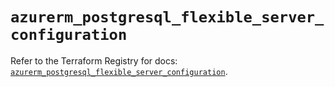 # `azurerm_postgresql_flexible_server_configuration`

Refer to the Terraform Registry for docs: [`azurerm_postgresql_flexible_server_configuration`](https://registry.terraform.io/providers/hashicorp/azurerm/4.21.0/docs/resources/postgresql_flexible_server_configuration).
